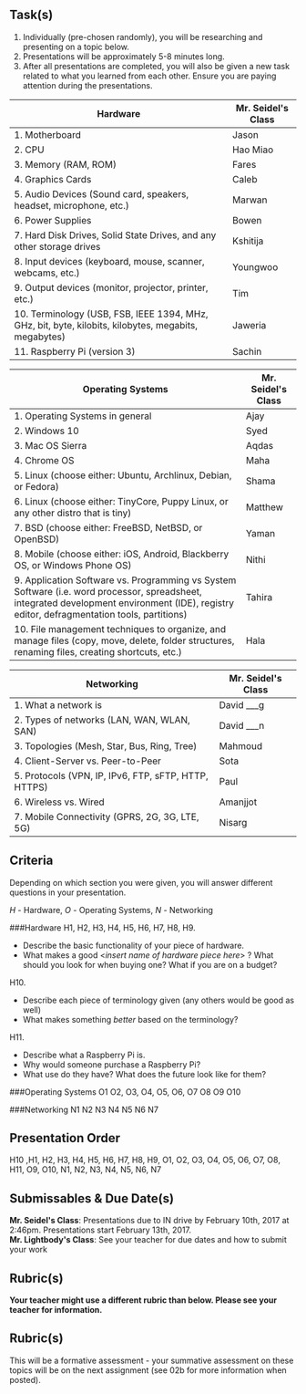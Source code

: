 Task(s)
-------

1. Individually (pre-chosen randomly), you will be researching and presenting on a topic below.
2. Presentations will be approximately 5-8 minutes long.
3. After all presentations are completed, you will also be given a new task related to what you learned from each other.  Ensure you are paying attention during the presentations.

| Hardware | Mr. Seidel's Class |
|---|---|
| 1. Motherboard | Jason |
| 2. CPU | Hao Miao |
| 3. Memory (RAM, ROM) | Fares |
| 4. Graphics Cards | Caleb |
| 5. Audio Devices (Sound card, speakers, headset, microphone, etc.) | Marwan |
| 6. Power Supplies | Bowen |
| 7. Hard Disk Drives, Solid State Drives, and any other storage drives | Kshitija |
| 8. Input devices (keyboard, mouse, scanner, webcams, etc.) | Youngwoo |
| 9. Output devices (monitor, projector, printer, etc.) | Tim |
| 10. Terminology (USB, FSB, IEEE 1394, MHz, GHz, bit, byte, kilobits, kilobytes, megabits, megabytes) | Jaweria |
| 11. Raspberry Pi (version 3) | Sachin |

| Operating Systems | Mr. Seidel's Class |
|---|---|
| 1. Operating Systems in general | Ajay |
| 2. Windows 10 | Syed |
| 3. Mac OS Sierra | Aqdas |
| 4. Chrome OS | Maha |
| 5. Linux (choose either: Ubuntu, Archlinux, Debian, or Fedora) | Shama |
| 6. Linux (choose either: TinyCore, Puppy Linux, or any other distro that is tiny) | Matthew |
| 7. BSD (choose either: FreeBSD, NetBSD, or OpenBSD) | Yaman |
| 8. Mobile (choose either: iOS, Android, Blackberry OS, or Windows Phone OS) | Nithi |
| 9. Application Software vs. Programming vs System Software (i.e. word processor, spreadsheet, integrated development environment (IDE), registry editor, defragmentation tools, partitions) | Tahira |
| 10. File management techniques to organize, and manage files (copy, move, delete, folder structures, renaming files, creating shortcuts, etc.) | Hala | 

| Networking | Mr. Seidel's Class |
|---|---|
| 1. What a network is | David ___g |
| 2. Types of networks (LAN, WAN, WLAN, SAN) | David ___n |
| 3. Topologies (Mesh, Star, Bus, Ring, Tree) | Mahmoud |
| 4. Client-Server vs. Peer-to-Peer | Sota |
| 5. Protocols (VPN, IP, IPv6, FTP, sFTP, HTTP, HTTPS) | Paul |
| 6. Wireless vs. Wired | Amanjjot |
| 7. Mobile Connectivity (GPRS, 2G, 3G, LTE, 5G) | Nisarg |



Criteria
--------
Depending on which section you were given, you will answer different questions in your presentation.

_H_ - Hardware, _O_ - Operating Systems, _N_ - Networking

###Hardware
H1, H2, H3, H4, H5, H6, H7, H8, H9.
* Describe the basic functionality of your piece of hardware.
* What makes a good <*insert name of hardware piece here*> ?  What should you look for when buying one? What if you are on a budget?

H10.
* Describe each piece of terminology given (any others would be good as well)
* What makes something _better_ based on the terminology?

H11.
* Describe what a Raspberry Pi is.
* Why would someone purchase a Raspberry Pi?
* What use do they have? What does the future look like for them?

###Operating Systems
O1
O2, O3, O4, O5, O6, O7
O8
O9
O10

###Networking
N1
N2
N3
N4
N5
N6
N7

Presentation Order
------------------
H10 ,H1, H2, H3, H4, H5, H6, H7, H8, H9, O1, O2, O3, O4, O5, O6, O7, O8, H11, O9, O10, N1, N2, N3, N4, N5, N6, N7

Submissables & Due Date(s)
----------
**Mr. Seidel's Class**: Presentations due to IN drive by February 10th, 2017 at 2:46pm.  Presentations start February 13th, 2017.  
**Mr. Lightbody's Class**: See your teacher for due dates and how to submit your work

Rubric(s)
---------
**Your teacher might use a different rubric than below.  Please see your teacher for information.**

Rubric(s)
---------
This will be a formative assessment - your summative assessment on these topics will be on the next assignment (see 02b for more information when posted).